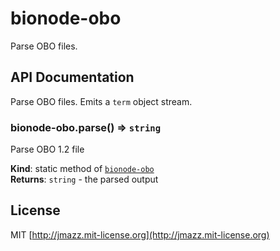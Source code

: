 # bionode-obo

Parse OBO files.

## API Documentation
Parse OBO files. Emits a `term` object stream.

<a name="module_bionode-obo.parse"></a>
### bionode-obo.parse() ⇒ <code>string</code>
Parse OBO 1.2 file

**Kind**: static method of <code>[bionode-obo](#module_bionode-obo)</code>  
**Returns**: <code>string</code> - the parsed output  

## License

MIT [http://jmazz.mit-license.org](http://jmazz.mit-license.org)
